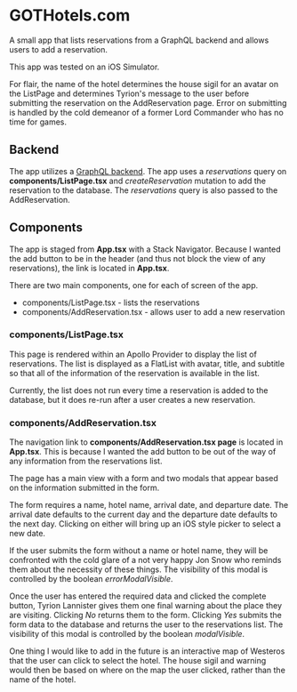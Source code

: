 # GOTHotels.com

A small app that lists reservations from a GraphQL backend and allows users to add a reservation.

This app was tested on an iOS Simulator.

For flair, the name of the hotel determines the house sigil for an avatar on the ListPage and determines Tyrion's message to the user before submitting the reservation on the AddReservation page. Error on submitting is handled by the cold demeanor of a former Lord Commander who has no time for games.

## Backend

The app utilizes a [GraphQL backend](https://us1.prisma.sh/public-luckox-377/reservation-graphql-backend/dev). The app uses a *reservations* query on **components/ListPage.tsx** and *createReservation* mutation to add the reservation to the database. The *reservations* query is also passed to the AddReservation.

## Components

The app is staged from **App.tsx** with a Stack Navigator. Because I wanted the add button to be in the header (and thus not block the view of any reservations), the link is located in **App.tsx**.

There are two main components, one for each of screen of the app.
+ components/ListPage.tsx - lists the reservations
+ components/AddReservation.tsx - allows user to add a new reservation

### components/ListPage.tsx

This page is rendered within an Apollo Provider to display the list of reservations. The list is displayed as a FlatList with avatar, title, and subtitle so that all of the information of the reservation is available in the list. 

Currently, the list does not run every time a reservation is added to the database, but it does re-run after a user creates a new reservation.

### components/AddReservation.tsx

The navigation link to **components/AddReservation.tsx page** is located in **App.tsx**. This is because I wanted the add button to be out of the way of any information from the reservations list.

The page has a main view with a form and two modals that appear based on the information submitted in the form. 

The form requires a name, hotel name, arrival date, and departure date. The arrival date defaults to the current day and the departure date defaults to the next day. Clicking on either will bring up an iOS style picker to select a new date.

If the user submits the form without a name or hotel name, they will be confronted with the cold glare of a not very happy Jon Snow who reminds them about the necessity of these things. The visibility of this modal is controlled by the boolean *errorModalVisible*.

Once the user has entered the required data and clicked the complete button, Tyrion Lannister gives them one final warning about the place they are visiting. Clicking *No* returns them to the form. Clicking *Yes* submits the form data to the database and returns the user to the reservations list. The visibility of this modal is controlled by the boolean *modalVisible*.

One thing I would like to add in the future is an interactive map of Westeros that the user can click to select the hotel. The house sigil and warning would then be based on where on the map the user clicked, rather than the name of the hotel.